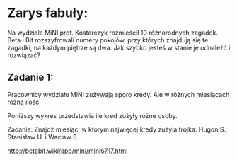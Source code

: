 # Zarys fabuły: 

Na wydziale MiNI prof. Kostarczyk rozmieścił 10 różnorodnych zagadek. 
Beta i Bit rozszyfrowali numery pokojów, przy których znajdują się te zagadki, na każdym piętrze są dwa.
Jak szybko jesteś w stanie je odnaleźć i rozwiązać?

## Zadanie 1:

Pracownicy wydziału MiNI zużywają sporo kredy. Ale w różnych miesiącach różną ilość.

Poniższy wykres przedstawia ile kred zużyły różne osoby.

Zadanie: Znajdź miesiąc, w którym najwięcej kredy zużyła trójka: Hugon S., Stanisław U. i Wacław S.

http://betabit.wiki/app/mini/mini6717.html


